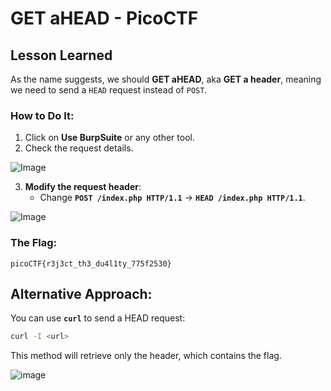 # GET aHEAD - PicoCTF

## Lesson Learned
As the name suggests, we should **GET aHEAD**, aka **GET a header**, meaning we need to send a `HEAD` request instead of `POST`.

### How to Do It:
1. Click on **Use BurpSuite** or any other tool.
2. Check the request details.

![Image](https://github.com/user-attachments/assets/64529920-066a-4f2e-95e7-330787807fa4)

3. **Modify the request header**:
   - Change **`POST /index.php HTTP/1.1`** → **`HEAD /index.php HTTP/1.1`**.

![Image](https://github.com/user-attachments/assets/4d52e4d0-f221-4b2c-bcda-3597282ee812)

### The Flag:
```
picoCTF{r3j3ct_th3_du4l1ty_775f2530}
```

## Alternative Approach:
You can use **`curl`** to send a HEAD request:
```bash
curl -I <url>
```
This method will retrieve only the header, which contains the flag.

![image](https://github.com/user-attachments/assets/dab2ca6d-8bd9-488d-b395-3523b6de906e)
